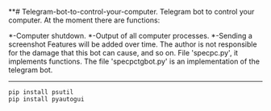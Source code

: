 **# Telegram-bot-to-control-your-computer.
Telegram bot to control your computer. At the moment there are functions: 

*-Computer shutdown.
*-Output of all computer processes.
*-Sending a screenshot Features will be added over time. 
The author is not responsible for the damage that this bot can cause, and so on.
File 'specpc.py', it implements functions. 
The file 'specpctgbot.py' is an implementation of the telegram bot.
****

```
pip install psutil
pip install pyautogui
```
